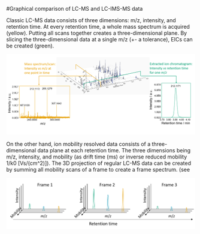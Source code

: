 #Graphical comparison of LC-MS and LC-IMS-MS data

Classic LC-MS data consists of three dimensions: m/z, intensity, and retention time. At every
retention time, a whole mass spectrum is acquired (yellow). Putting all scans together creates a
three-dimensional plane. By slicing the three-dimensional data at a single m/z (+- a tolerance),
EICs can be created (green).

![lcmsdata](lcmsdataformat.png)

On the other hand, ion mobility resolved data consists of a three-dimensional data plane at each
retention time. The three dimensions being m/z, intensity, and mobility (as drift time (ms) or
inverse reduced mobility 1/k0 [Vs/(cm^2)]). The 3D projection of regular LC-MS data can be created
by summing all mobility scans of a frame to create a frame spectrum.
(see <!--- [Mobility scan merging](../../module_docs/mobilityscanmerging/mobility-scan-merging.md)) -->

![lcimsmsdata](lcimsmsdataformat.png)
